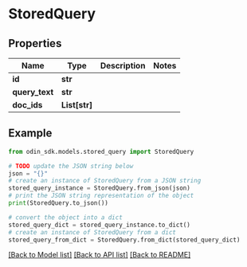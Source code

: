 # StoredQuery


## Properties

Name | Type | Description | Notes
------------ | ------------- | ------------- | -------------
**id** | **str** |  | 
**query_text** | **str** |  | 
**doc_ids** | **List[str]** |  | 

## Example

```python
from odin_sdk.models.stored_query import StoredQuery

# TODO update the JSON string below
json = "{}"
# create an instance of StoredQuery from a JSON string
stored_query_instance = StoredQuery.from_json(json)
# print the JSON string representation of the object
print(StoredQuery.to_json())

# convert the object into a dict
stored_query_dict = stored_query_instance.to_dict()
# create an instance of StoredQuery from a dict
stored_query_from_dict = StoredQuery.from_dict(stored_query_dict)
```
[[Back to Model list]](../README.md#documentation-for-models) [[Back to API list]](../README.md#documentation-for-api-endpoints) [[Back to README]](../README.md)


